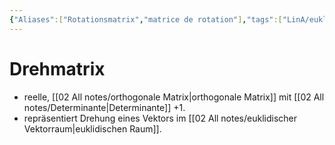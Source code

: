 ```yaml
---
{"Aliases":["Rotationsmatrix","matrice de rotation"],"tags":["LinA/euklidischeUnitäreVektorräume","Physik/klassischeMechanik"],"dg-publish":true,"permalink":"/new/drehmatrix/","dgHomeLink":true,"dgPassFrontmatter":true}
---
```


# Drehmatrix
- reelle, [[02 All notes/orthogonale Matrix|orthogonale Matrix]] mit [[02 All notes/Determinante|Determinante]] +1. 
- repräsentiert Drehung eines Vektors im [[02 All notes/euklidischer Vektorraum|euklidischen Raum]].


